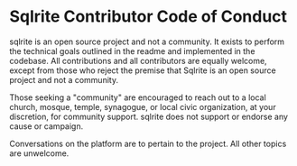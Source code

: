 # Sqlrite Contributor Code of Conduct

sqlrite is an open source project and not a community. It exists to perform the
technical goals outlined in the readme and implemented in the codebase. All
contributions and all contributors are equally welcome, except from those who
reject the premise that Sqlrite is an open source project and not a community.

Those seeking a "community" are encouraged to reach out to a local church,
mosque, temple, synagogue, or local civic organization, at your discretion, for
community support. sqlrite does not support or endorse any cause or campaign.

Conversations on the platform are to pertain to the project. All other topics
are unwelcome.
